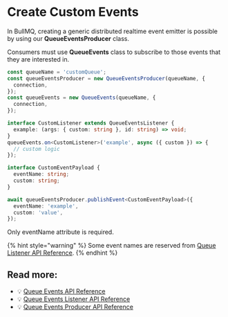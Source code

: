 # Create Custom Events

In BullMQ, creating a generic distributed realtime event emitter is possible by using our **QueueEventsProducer** class.

Consumers must use **QueueEvents** class to subscribe to those events that they are interested in.

```typescript
const queueName = 'customQueue';
const queueEventsProducer = new QueueEventsProducer(queueName, {
  connection,
});
const queueEvents = new QueueEvents(queueName, {
  connection,
});

interface CustomListener extends QueueEventsListener {
  example: (args: { custom: string }, id: string) => void;
}
queueEvents.on<CustomListener>('example', async ({ custom }) => {
  // custom logic
});

interface CustomEventPayload {
  eventName: string;
  custom: string;
}

await queueEventsProducer.publishEvent<CustomEventPayload>({
  eventName: 'example',
  custom: 'value',
});
```

Only eventName attribute is required.

{% hint style="warning" %}
Some event names are reserved from [Queue Listener API Reference](https://api.docs.bullmq.io/interfaces/v5.QueueListener.html).
{% endhint %}

## Read more:

* 💡 [Queue Events API Reference](https://api.docs.bullmq.io/classes/v5.QueueEvents.html)
* 💡 [Queue Events Listener API Reference](https://api.docs.bullmq.io/interfaces/v5.QueueEventsListener.html)
* 💡 [Queue Events Producer API Reference](https://api.docs.bullmq.io/classes/v5.QueueEventsProducer.html)
